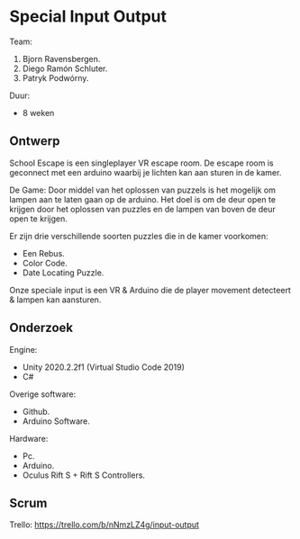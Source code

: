 # Special Input Output

Team:
1. Bjorn Ravensbergen.
2. Diego Ramón Schluter.
3. Patryk Podwórny.

Duur:
- 8 weken

## Ontwerp
School Escape is een singleplayer VR escape room. De escape room is geconnect met een arduino waarbij je lichten kan aan sturen in de kamer.

De Game: Door middel van het oplossen van puzzels is het mogelijk om lampen aan te laten gaan op de arduino. Het doel is om de deur open te krijgen door het oplossen van 
puzzles en de lampen van boven de deur open te krijgen. 

Er zijn drie verschillende soorten puzzles die in de kamer voorkomen:
- Een Rebus.
- Color Code.
- Date Locating Puzzle.

Onze speciale input is een VR & Arduino die de player movement detecteert & lampen kan aansturen.

## Onderzoek
Engine:
- Unity 2020.2.2f1 (Virtual Studio Code 2019)
- C#

Overige software:
- Github.
- Arduino Software.

Hardware:
- Pc.
- Arduino.
- Oculus Rift S + Rift S Controllers.

## Scrum
Trello: https://trello.com/b/nNmzLZ4g/input-output
